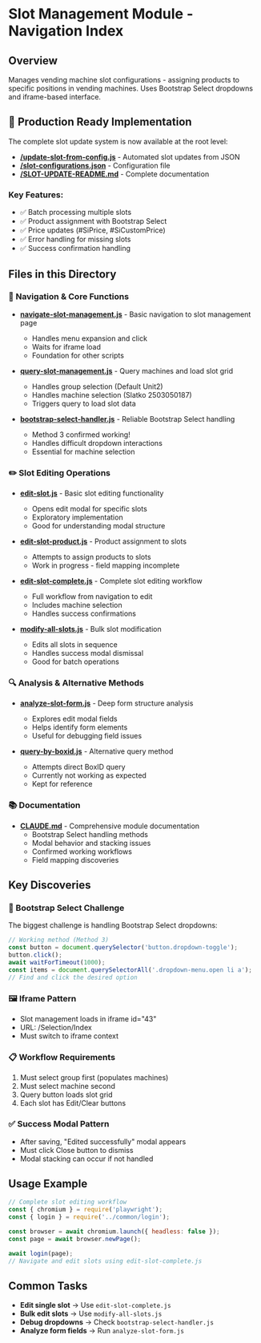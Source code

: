 # Slot Management Module - Navigation Index

## Overview
Manages vending machine slot configurations - assigning products to specific positions in vending machines. Uses Bootstrap Select dropdowns and iframe-based interface.

## 🚀 Production Ready Implementation
The complete slot update system is now available at the root level:
- **[/update-slot-from-config.js](/update-slot-from-config.js)** - Automated slot updates from JSON
- **[/slot-configurations.json](/slot-configurations.json)** - Configuration file
- **[/SLOT-UPDATE-README.md](/SLOT-UPDATE-README.md)** - Complete documentation

### Key Features:
- ✅ Batch processing multiple slots
- ✅ Product assignment with Bootstrap Select
- ✅ Price updates (#SiPrice, #SiCustomPrice)
- ✅ Error handling for missing slots
- ✅ Success confirmation handling

## Files in this Directory

### 🧭 Navigation & Core Functions
- **[navigate-slot-management.js](navigate-slot-management.js)** - Basic navigation to slot management page
  - Handles menu expansion and click
  - Waits for iframe load
  - Foundation for other scripts

- **[query-slot-management.js](query-slot-management.js)** - Query machines and load slot grid
  - Handles group selection (Default Unit2)
  - Handles machine selection (Slatko 2503050187)
  - Triggers query to load slot data

- **[bootstrap-select-handler.js](bootstrap-select-handler.js)** - Reliable Bootstrap Select handling
  - Method 3 confirmed working!
  - Handles difficult dropdown interactions
  - Essential for machine selection

### ✏️ Slot Editing Operations
- **[edit-slot.js](edit-slot.js)** - Basic slot editing functionality
  - Opens edit modal for specific slots
  - Exploratory implementation
  - Good for understanding modal structure

- **[edit-slot-product.js](edit-slot-product.js)** - Product assignment to slots
  - Attempts to assign products to slots
  - Work in progress - field mapping incomplete

- **[edit-slot-complete.js](edit-slot-complete.js)** - Complete slot editing workflow
  - Full workflow from navigation to edit
  - Includes machine selection
  - Handles success confirmations

- **[modify-all-slots.js](modify-all-slots.js)** - Bulk slot modification
  - Edits all slots in sequence
  - Handles success modal dismissal
  - Good for batch operations

### 🔍 Analysis & Alternative Methods
- **[analyze-slot-form.js](analyze-slot-form.js)** - Deep form structure analysis
  - Explores edit modal fields
  - Helps identify form elements
  - Useful for debugging field issues

- **[query-by-boxid.js](query-by-boxid.js)** - Alternative query method
  - Attempts direct BoxID query
  - Currently not working as expected
  - Kept for reference

### 📚 Documentation
- **[CLAUDE.md](CLAUDE.md)** - Comprehensive module documentation
  - Bootstrap Select handling methods
  - Modal behavior and stacking issues
  - Confirmed working workflows
  - Field mapping discoveries

## Key Discoveries

### 🎯 Bootstrap Select Challenge
The biggest challenge is handling Bootstrap Select dropdowns:
```javascript
// Working method (Method 3)
const button = document.querySelector('button.dropdown-toggle');
button.click();
await waitForTimeout(1000);
const items = document.querySelectorAll('.dropdown-menu.open li a');
// Find and click the desired option
```

### 🖼️ Iframe Pattern
- Slot management loads in iframe id="43"
- URL: /Selection/Index
- Must switch to iframe context

### 📋 Workflow Requirements
1. Must select group first (populates machines)
2. Must select machine second
3. Query button loads slot grid
4. Each slot has Edit/Clear buttons

### ✅ Success Modal Pattern
- After saving, "Edited successfully" modal appears
- Must click Close button to dismiss
- Modal stacking can occur if not handled

## Usage Example

```javascript
// Complete slot editing workflow
const { chromium } = require('playwright');
const { login } = require('../common/login');

const browser = await chromium.launch({ headless: false });
const page = await browser.newPage();

await login(page);
// Navigate and edit slots using edit-slot-complete.js
```

## Common Tasks

- **Edit single slot** → Use `edit-slot-complete.js`
- **Bulk edit slots** → Use `modify-all-slots.js`
- **Debug dropdowns** → Check `bootstrap-select-handler.js`
- **Analyze form fields** → Run `analyze-slot-form.js`